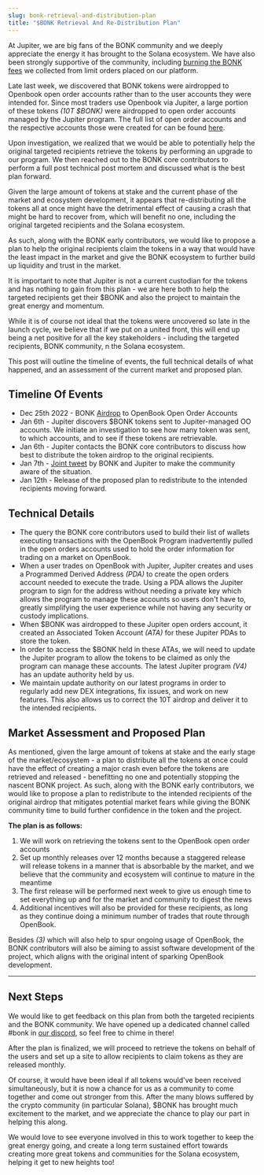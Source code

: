 ```yaml
---
slug: bonk-retrieval-and-distribution-plan
title: "$BONK Retrieval And Re-Distribution Plan"
---
```


At Jupiter, we are big fans of the BONK community and we deeply appreciate the energy it has brought to the Solana ecosystem.  We have also been strongly supportive of the community, including [burning the BONK fees](https://twitter.com/JupiterExchange/status/1610233682782212096) we collected from limit orders placed on our platform.

Late last week, we discovered that BONK tokens were airdropped to Openbook open order accounts rather than to the user accounts they were intended for. Since most traders use Openbook via Jupiter, a large portion of these tokens *(10T $BONK)* were airdropped to open order accounts managed by the Jupiter program. The full list of open order accounts and the respective accounts those were created for can be found [here](https://gist.github.com/Arrowana/8cadcc0c1ef11caabb2e5fd1f5471c11).

<!--truncate-->

Upon investigation, we realized that we would be able to potentially help the original targeted recipients retrieve the tokens by performing an upgrade to our program. We then reached out to the BONK core contributors to perform a full post technical post mortem and discussed what is the best plan forward. 

Given the large amount of tokens at stake and the current phase of the market and ecosystem development, it appears that re-distributing all the tokens all at once might have the detrimental effect of causing a crash that might be hard to recover from, which will benefit no one, including the original targeted recipients and the Solana ecosystem.

As such, along with the BONK early contributors, we would like to propose a plan to help the original recipients claim the tokens in a way that would have the least impact in the market and give the BONK ecosystem to further build up liquidity and trust in the market. 

It is important to note that Jupiter is not a current custodian for the tokens and has nothing to gain from this plan - we are here both to help the targeted recipients get their $BONK and also the project to maintain the great energy and momentum.

While it is of course not ideal that the tokens were uncovered so late in the launch cycle, we believe that if we put on a united front, this will end up being a net positive for all the key stakeholders - including the targeted recipients, BONK community, n the Solana ecosystem.

This post will outline the timeline of events, the full technical details of what happened, and an assessment of the current market and proposed plan.

## Timeline Of Events

- Dec 25th 2022 - BONK [Airdrop](https://solscan.io/tx/5Sj8hu81wLSt2RuEUZYNzyuNeoQoGfiKG6BBWwiNdBUYHzU1eGpTg2FUyTUsXAG7BteMLM1hGAtYxShvxqrpQH63) to OpenBook Open Order Accounts
- Jan 6th - Jupiter discovers  $BONK tokens sent to Jupiter-managed OO accounts. We initiate an investigation to see how many token was sent, to which accounts, and to see if these tokens are retrievable.
- Jan 6th - Jupiter contacts the BONK core contributors to discuss how best to distribute the token airdrop to the original recipients.
- Jan 7th - [Joint tweet](https://twitter.com/bonk_inu/status/1611391854079086592) by BONK and Jupiter to make the community aware of the situation.
- Jan 12th - Release of the proposed plan to redistribute to the intended recipients moving forward.

## Technical Details
- The query the BONK core contributors used to build their list of wallets executing transactions with the OpenBook Program inadvertently pulled in the open orders accounts used to hold the order information for trading on a market on OpenBook.
- When a user trades on OpenBook with Jupiter, Jupiter creates and uses a Programmed Derived Address *(PDA)* to create the open orders account needed to execute the trade. Using a PDA allows the Jupiter program to sign for the address without needing a private key which allows the program to manage these accounts so users don't have to, greatly simplifying the user experience while not having any security or custody implications.
- When $BONK was airdropped to these Jupiter open orders account, it created an Associated Token Account *(ATA)* for these Jupiter PDAs to store the token.
- In order to access the $BONK held in these ATAs, we will need to update the Jupiter program to allow the tokens to be claimed as only the program can manage these accounts. The latest Jupiter program *(V4)* has an update authority held by us.
- We maintain update authority on our latest programs in order to regularly add new DEX integrations, fix issues, and work on new features. This also allows us to correct the 10T airdrop and deliver it to the intended recipients.

## Market Assessment and Proposed Plan
As mentioned, given the large amount of tokens at stake and the early stage of the market/ecosystem - a plan to distribute all the tokens at once could have the effect of creating a major crash even before the tokens are retrieved and released - benefitting no one and potentially stopping the nascent BONK project. As such, along with the BONK early contributors, we would like to propose a plan to redistribute to the intended recipients of the original airdrop that mitigates potential market fears while giving the BONK community time to build further confidence in the token and the project. 

**The plan is as follows:**
1. We will work on retrieving the tokens sent to the OpenBook open order accounts
2. Set up monthly releases over 12 months because a staggered release will release tokens in a manner that is absorbable by the market, and we believe that the community and ecosystem will continue to mature in the meantime
3. The first release will be performed next week to give us enough time to set everything up and for the market and community to digest the news
4. Additional incentives will also be provided for these recipients, as long as they continue doing a minimum number of trades that route through OpenBook.

Besides *(3)* which will also help to spur ongoing usage of OpenBook, the BONK contributors will also be aiming to assist software development of the project, which aligns with the original intent of sparking OpenBook development.

---

## Next Steps

We would like to get feedback on this plan from both the targeted recipients and the BONK community. We have opened up a dedicated channel called #bonk in [our discord](https://discord.com/invite/jup), so feel free to chime in there!

After the plan is finalized, we will proceed to retrieve the tokens on behalf of the users and set up a site to allow recipients to claim tokens as they are released monthly.

Of course, it would have been ideal if all tokens would've been received simultaneously, but it is now a chance for us as a community to come together and come out stronger from this.  After the many blows suffered by the crypto community (in particular Solana), $BONK has brought much excitement to the market, and we appreciate the chance to play our part in helping this along.

We would love to see everyone involved in this to work together to keep the great energy going, and create a long term sustained effort towards creating more great tokens and communities for the Solana ecosystem, helping it get to new heights too!